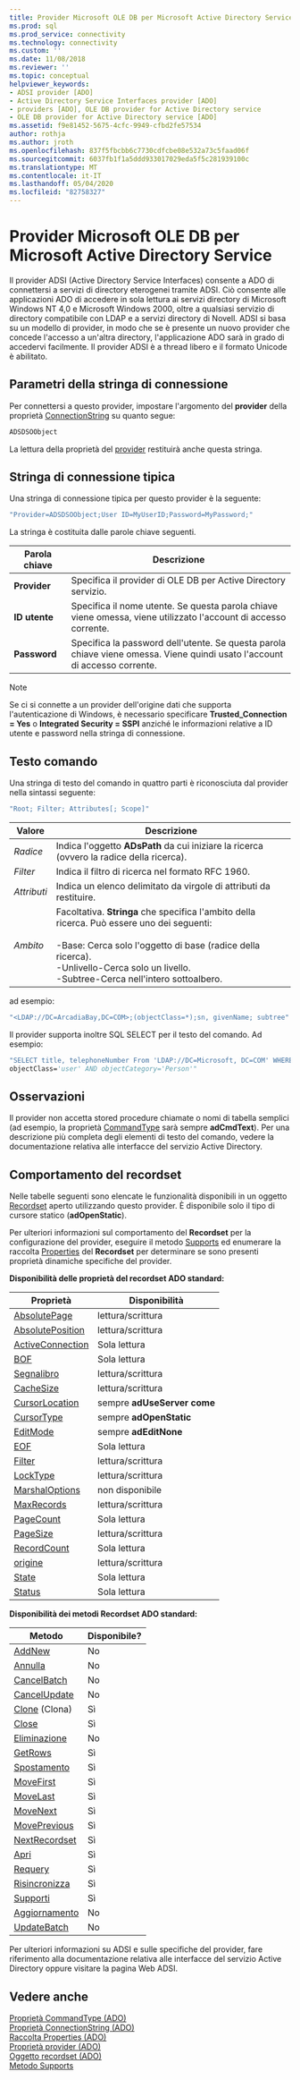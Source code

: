 ```yaml
---
title: Provider Microsoft OLE DB per Microsoft Active Directory Service | Microsoft Docs
ms.prod: sql
ms.prod_service: connectivity
ms.technology: connectivity
ms.custom: ''
ms.date: 11/08/2018
ms.reviewer: ''
ms.topic: conceptual
helpviewer_keywords:
- ADSI provider [ADO]
- Active Directory Service Interfaces provider [ADO]
- providers [ADO], OLE DB provider for Active Directory service
- OLE DB provider for Active Directory service [ADO]
ms.assetid: f9e81452-5675-4cfc-9949-cfbd2fe57534
author: rothja
ms.author: jroth
ms.openlocfilehash: 837f5fbcbb6c7730cdfcbe08e532a73c5faad06f
ms.sourcegitcommit: 6037fb1f1a5ddd933017029eda5f5c281939100c
ms.translationtype: MT
ms.contentlocale: it-IT
ms.lasthandoff: 05/04/2020
ms.locfileid: "82758327"
---
```

# <a name="microsoft-ole-db-provider-for-microsoft-active-directory-service"></a>Provider Microsoft OLE DB per Microsoft Active Directory Service
Il provider ADSI (Active Directory Service Interfaces) consente a ADO di connettersi a servizi di directory eterogenei tramite ADSI. Ciò consente alle applicazioni ADO di accedere in sola lettura ai servizi directory di Microsoft Windows NT 4,0 e Microsoft Windows 2000, oltre a qualsiasi servizio di directory compatibile con LDAP e a servizi directory di Novell. ADSI si basa su un modello di provider, in modo che se è presente un nuovo provider che concede l'accesso a un'altra directory, l'applicazione ADO sarà in grado di accedervi facilmente. Il provider ADSI è a thread libero e il formato Unicode è abilitato.  
  
## <a name="connection-string-parameters"></a>Parametri della stringa di connessione  
 Per connettersi a questo provider, impostare l'argomento del **provider** della proprietà [ConnectionString](../../../ado/reference/ado-api/connectionstring-property-ado.md) su quanto segue:  
  
```vb
ADSDSOObject  
```  
  
 La lettura della proprietà del [provider](../../../ado/reference/ado-api/provider-property-ado.md) restituirà anche questa stringa.  
  
## <a name="typical-connection-string"></a>Stringa di connessione tipica  
 Una stringa di connessione tipica per questo provider è la seguente:  
  
```vb
"Provider=ADSDSOObject;User ID=MyUserID;Password=MyPassword;"  
```  
  
 La stringa è costituita dalle parole chiave seguenti.  
  
|Parola chiave|Descrizione|  
|-------------|-----------------|  
|**Provider**|Specifica il provider di OLE DB per Active Directory servizio.|  
|**ID utente**|Specifica il nome utente. Se questa parola chiave viene omessa, viene utilizzato l'account di accesso corrente.|  
|**Password**|Specifica la password dell'utente. Se questa parola chiave viene omessa. Viene quindi usato l'account di accesso corrente.|  
  
> [!NOTE]
>  Se ci si connette a un provider dell'origine dati che supporta l'autenticazione di Windows, è necessario specificare **Trusted_Connection = Yes** o **Integrated Security = SSPI** anziché le informazioni relative a ID utente e password nella stringa di connessione.  
  
## <a name="command-text"></a>Testo comando  
 Una stringa di testo del comando in quattro parti è riconosciuta dal provider nella sintassi seguente:  
  
```vb
"Root; Filter; Attributes[; Scope]"  
```  
  
|Valore|Descrizione|  
|-----------|-----------------|  
|*Radice*|Indica l'oggetto **ADsPath** da cui iniziare la ricerca (ovvero la radice della ricerca).|  
|*Filter*|Indica il filtro di ricerca nel formato RFC 1960.|  
|*Attributi*|Indica un elenco delimitato da virgole di attributi da restituire.|  
|*Ambito*|Facoltativa. **Stringa** che specifica l'ambito della ricerca. Può essere uno dei seguenti:<br /><br /> -Base: Cerca solo l'oggetto di base (radice della ricerca).<br />-Unlivello-Cerca solo un livello.<br />-Subtree-Cerca nell'intero sottoalbero.|  
  
 ad esempio:  
  
```vb
"<LDAP://DC=ArcadiaBay,DC=COM>;(objectClass=*);sn, givenName; subtree"  
```  
  
 Il provider supporta inoltre SQL SELECT per il testo del comando. Ad esempio:  
  
```vb
"SELECT title, telephoneNumber From 'LDAP://DC=Microsoft, DC=COM' WHERE   
objectClass='user' AND objectCategory='Person'"  
```  
  
## <a name="remarks"></a>Osservazioni  
 Il provider non accetta stored procedure chiamate o nomi di tabella semplici (ad esempio, la proprietà [CommandType](../../../ado/reference/ado-api/commandtype-property-ado.md) sarà sempre **adCmdText**). Per una descrizione più completa degli elementi di testo del comando, vedere la documentazione relativa alle interfacce del servizio Active Directory.  
  
## <a name="recordset-behavior"></a>Comportamento del recordset  
 Nelle tabelle seguenti sono elencate le funzionalità disponibili in un oggetto [Recordset](../../../ado/reference/ado-api/recordset-object-ado.md) aperto utilizzando questo provider. È disponibile solo il tipo di cursore statico (**adOpenStatic**).  
  
 Per ulteriori informazioni sul comportamento del **Recordset** per la configurazione del provider, eseguire il metodo [Supports](../../../ado/reference/ado-api/supports-method.md) ed enumerare la raccolta [Properties](../../../ado/reference/ado-api/properties-collection-ado.md) del **Recordset** per determinare se sono presenti proprietà dinamiche specifiche del provider.  
  
 **Disponibilità delle proprietà del recordset ADO standard:**  
  
|Proprietà|Disponibilità|  
|--------------|------------------|  
|[AbsolutePage](../../../ado/reference/ado-api/absolutepage-property-ado.md)|lettura/scrittura|  
|[AbsolutePosition](../../../ado/reference/ado-api/absoluteposition-property-ado.md)|lettura/scrittura|  
|[ActiveConnection](../../../ado/reference/ado-api/activeconnection-property-ado.md)|Sola lettura|  
|[BOF](../../../ado/reference/ado-api/bof-eof-properties-ado.md)|Sola lettura|  
|[Segnalibro](../../../ado/reference/ado-api/bookmark-property-ado.md)|lettura/scrittura|  
|[CacheSize](../../../ado/reference/ado-api/cachesize-property-ado.md)|lettura/scrittura|  
|[CursorLocation](../../../ado/reference/ado-api/cursorlocation-property-ado.md)|sempre **adUseServer come**|  
|[CursorType](../../../ado/reference/ado-api/cursortype-property-ado.md)|sempre **adOpenStatic**|  
|[EditMode](../../../ado/reference/ado-api/editmode-property.md)|sempre **adEditNone**|  
|[EOF](../../../ado/reference/ado-api/bof-eof-properties-ado.md)|Sola lettura|  
|[Filter](../../../ado/reference/ado-api/filter-property.md)|lettura/scrittura|  
|[LockType](../../../ado/reference/ado-api/locktype-property-ado.md)|lettura/scrittura|  
|[MarshalOptions](../../../ado/reference/ado-api/marshaloptions-property-ado.md)|non disponibile|  
|[MaxRecords](../../../ado/reference/ado-api/maxrecords-property-ado.md)|lettura/scrittura|  
|[PageCount](../../../ado/reference/ado-api/pagecount-property-ado.md)|Sola lettura|  
|[PageSize](../../../ado/reference/ado-api/pagesize-property-ado.md)|lettura/scrittura|  
|[RecordCount](../../../ado/reference/ado-api/recordcount-property-ado.md)|Sola lettura|  
|[origine](../../../ado/reference/ado-api/source-property-ado-recordset.md)|lettura/scrittura|  
|[State](../../../ado/reference/ado-api/state-property-ado.md)|Sola lettura|  
|[Status](../../../ado/reference/ado-api/status-property-ado-recordset.md)|Sola lettura|  
  
 **Disponibilità dei metodi Recordset ADO standard:**  
  
|Metodo|Disponibile?|  
|------------|----------------|  
|[AddNew](../../../ado/reference/ado-api/addnew-method-ado.md)|No|  
|[Annulla](../../../ado/reference/ado-api/cancel-method-ado.md)|No|  
|[CancelBatch](../../../ado/reference/ado-api/cancelbatch-method-ado.md)|No|  
|[CancelUpdate](../../../ado/reference/ado-api/cancelupdate-method-ado.md)|No|  
|[Clone](../../../ado/reference/ado-api/clone-method-ado.md) (Clona)|Sì|  
|[Close](../../../ado/reference/ado-api/close-method-ado.md)|Sì|  
|[Eliminazione](../../../ado/reference/ado-api/delete-method-ado-recordset.md)|No|  
|[GetRows](../../../ado/reference/ado-api/getrows-method-ado.md)|Sì|  
|[Spostamento](../../../ado/reference/ado-api/move-method-ado.md)|Sì|  
|[MoveFirst](../../../ado/reference/ado-api/movefirst-movelast-movenext-and-moveprevious-methods-ado.md)|Sì|  
|[MoveLast](../../../ado/reference/ado-api/movefirst-movelast-movenext-and-moveprevious-methods-ado.md)|Sì|  
|[MoveNext](../../../ado/reference/ado-api/movefirst-movelast-movenext-and-moveprevious-methods-ado.md)|Sì|  
|[MovePrevious](../../../ado/reference/ado-api/movefirst-movelast-movenext-and-moveprevious-methods-ado.md)|Sì|  
|[NextRecordset](../../../ado/reference/ado-api/nextrecordset-method-ado.md)|Sì|  
|[Apri](../../../ado/reference/ado-api/open-method-ado-recordset.md)|Sì|  
|[Requery](../../../ado/reference/ado-api/requery-method.md)|Sì|  
|[Risincronizza](../../../ado/reference/ado-api/resync-method.md)|Sì|  
|[Supporti](../../../ado/reference/ado-api/supports-method.md)|Sì|  
|[Aggiornamento](../../../ado/reference/ado-api/update-method.md)|No|  
|[UpdateBatch](../../../ado/reference/ado-api/updatebatch-method.md)|No|  
  
 Per ulteriori informazioni su ADSI e sulle specifiche del provider, fare riferimento alla documentazione relativa alle interfacce del servizio Active Directory oppure visitare la pagina Web ADSI.  
  
## <a name="see-also"></a>Vedere anche  
 [Proprietà CommandType (ADO)](../../../ado/reference/ado-api/commandtype-property-ado.md)   
 [Proprietà ConnectionString (ADO)](../../../ado/reference/ado-api/connectionstring-property-ado.md)   
 [Raccolta Properties (ADO)](../../../ado/reference/ado-api/properties-collection-ado.md)   
 [Proprietà provider (ADO)](../../../ado/reference/ado-api/provider-property-ado.md)   
 [Oggetto recordset (ADO)](../../../ado/reference/ado-api/recordset-object-ado.md)   
 [Metodo Supports](../../../ado/reference/ado-api/supports-method.md)
